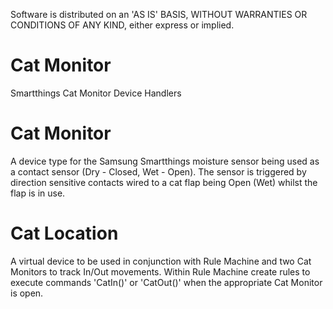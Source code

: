 Software is distributed on an 'AS IS' BASIS, WITHOUT WARRANTIES OR CONDITIONS OF ANY KIND, either express or implied.
# Cat Monitor
Smartthings Cat Monitor Device Handlers
# Cat Monitor
A device type for the Samsung Smartthings moisture sensor being used as a contact sensor (Dry - Closed, Wet - Open). The sensor is triggered by direction sensitive contacts wired to a cat flap being Open (Wet) whilst the flap is in use.
# Cat Location
A virtual device to be used in conjunction with Rule Machine and two Cat Monitors to track In/Out movements. Within Rule Machine create rules to execute commands 'CatIn()' or 'CatOut()' when the appropriate Cat Monitor is open.